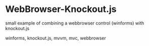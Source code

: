 WebBrowser-Knockout.js
======================

small example of combining a webbrowser control (winforms) with knockout.js

winforms, knockout.js, mvvm, mvc, webbrowser
